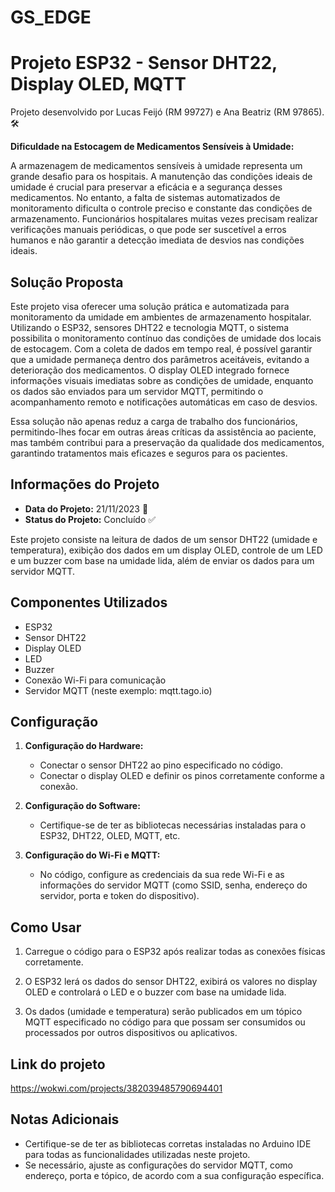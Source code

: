 # GS_EDGE

# Projeto ESP32 - Sensor DHT22, Display OLED, MQTT

Projeto desenvolvido por Lucas Feijó (RM 99727) e Ana Beatriz (RM 97865). 🛠️

**Dificuldade na Estocagem de Medicamentos Sensíveis à Umidade:**

A armazenagem de medicamentos sensíveis à umidade representa um grande desafio para os hospitais. A manutenção das condições ideais de umidade é crucial para preservar a eficácia e a segurança desses medicamentos. No entanto, a falta de sistemas automatizados de monitoramento dificulta o controle preciso e constante das condições de armazenamento. Funcionários hospitalares muitas vezes precisam realizar verificações manuais periódicas, o que pode ser suscetível a erros humanos e não garantir a detecção imediata de desvios nas condições ideais.

## Solução Proposta

Este projeto visa oferecer uma solução prática e automatizada para monitoramento da umidade em ambientes de armazenamento hospitalar. Utilizando o ESP32, sensores DHT22 e tecnologia MQTT, o sistema possibilita o monitoramento contínuo das condições de umidade dos locais de estocagem. Com a coleta de dados em tempo real, é possível garantir que a umidade permaneça dentro dos parâmetros aceitáveis, evitando a deterioração dos medicamentos. O display OLED integrado fornece informações visuais imediatas sobre as condições de umidade, enquanto os dados são enviados para um servidor MQTT, permitindo o acompanhamento remoto e notificações automáticas em caso de desvios.

Essa solução não apenas reduz a carga de trabalho dos funcionários, permitindo-lhes focar em outras áreas críticas da assistência ao paciente, mas também contribui para a preservação da qualidade dos medicamentos, garantindo tratamentos mais eficazes e seguros para os pacientes.

## Informações do Projeto

- **Data do Projeto:** 21/11/2023 📅
- **Status do Projeto:** Concluído ✅

Este projeto consiste na leitura de dados de um sensor DHT22 (umidade e temperatura), exibição dos dados em um display OLED, controle de um LED e um buzzer com base na umidade lida, além de enviar os dados para um servidor MQTT.

## Componentes Utilizados

- ESP32
- Sensor DHT22
- Display OLED
- LED
- Buzzer
- Conexão Wi-Fi para comunicação
- Servidor MQTT (neste exemplo: mqtt.tago.io)

## Configuração

1. **Configuração do Hardware:**
   - Conectar o sensor DHT22 ao pino especificado no código.
   - Conectar o display OLED e definir os pinos corretamente conforme a conexão.

2. **Configuração do Software:**
   - Certifique-se de ter as bibliotecas necessárias instaladas para o ESP32, DHT22, OLED, MQTT, etc.

3. **Configuração do Wi-Fi e MQTT:**
   - No código, configure as credenciais da sua rede Wi-Fi e as informações do servidor MQTT (como SSID, senha, endereço do servidor, porta e token do dispositivo).

## Como Usar

1. Carregue o código para o ESP32 após realizar todas as conexões físicas corretamente.

2. O ESP32 lerá os dados do sensor DHT22, exibirá os valores no display OLED e controlará o LED e o buzzer com base na umidade lida.

3. Os dados (umidade e temperatura) serão publicados em um tópico MQTT especificado no código para que possam ser consumidos ou processados por outros dispositivos ou aplicativos.

## Link do projeto
https://wokwi.com/projects/382039485790694401

## Notas Adicionais

- Certifique-se de ter as bibliotecas corretas instaladas no Arduino IDE para todas as funcionalidades utilizadas neste projeto.
- Se necessário, ajuste as configurações do servidor MQTT, como endereço, porta e tópico, de acordo com a sua configuração específica.
